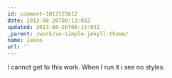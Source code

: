 ```yaml
---
id: comment-1017325612
date: 2013-08-26T00:13:03Z
updated: 2013-08-26T00:13:03Z
_parent: /work/so-simple-jekyll-theme/
name: Jason
url: ''
---
```


I cannot get to this work. When I run it i see no styles.
